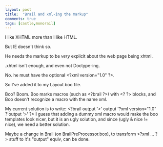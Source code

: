 ```yaml
---
layout: post
title:  "Brail and xml-ing the markup"
comments: true
tags: [castle,monorail]
---
```



I like XHTML more than I like HTML.

But IE doesn't think so.

He needs the markup to be *very* explicit about the web page being xhtml.

.xhtml isn't enough, and even not Doctype-ing.

No. he must have the optional &lt;?xml version="1.0" ?&gt;.

So I've added it to my Layout.boo file.

Boo? Boom. Boo marks macros (such as &lt;?brail ?&gt;) with &lt;? ?&gt; blocks, and Boo doesn't recognize a macro with the name xml.

My current solution is to write:
&lt;?brail output '<' output '?xml version="1.0" ?'output '&gt;' ?>
I guess that adding a dummy xml macro would make the boo templates look nicer, but it is an ugly solution, and since (ugly &amp; nice != nice), we need a better solution.

Maybe a change in Brail (on BrailPreProcessor.boo), to transform &lt;?xml ... ?&gt; stuff to it's "output" equiv, can be done. 

